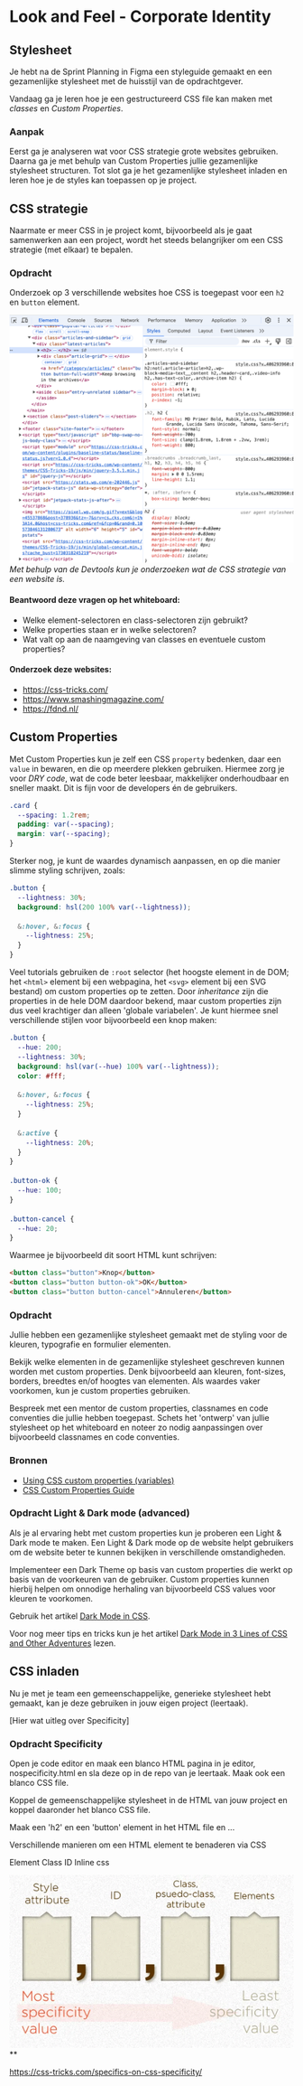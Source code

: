 # Look and Feel - Corporate Identity

## Stylesheet

Je hebt na de Sprint Planning in Figma een styleguide gemaakt en een gezamenlijke stylesheet met de huisstijl van de opdrachtgever. 

Vandaag ga je leren hoe je een gestructureerd CSS file kan maken met _classes_ en _Custom Properties_. 

### Aanpak

Eerst ga je analyseren wat voor CSS strategie grote websites gebruiken. Daarna ga je met behulp van Custom Properties jullie gezamenlijke stylesheet structuren. Tot slot ga je het gezamenlijke stylesheet inladen en leren hoe je de styles kan toepassen op je project. 


## CSS strategie
Naarmate er meer CSS in je project komt, bijvoorbeeld als je gaat samenwerken aan een project, wordt het steeds belangrijker om een CSS strategie (met elkaar) te bepalen.

### Opdracht
Onderzoek op 3 verschillende websites hoe CSS is toegepast voor een `h2` en `button` element. 

![](CSS-strategie.png)
*Met behulp van de Devtools kun je onderzoeken wat de CSS strategie van een website is.*

#### Beantwoord deze vragen op het whiteboard:
- Welke element-selectoren en class-selectoren zijn gebruikt?
- Welke properties staan er in welke selectoren?
- Wat valt op aan de naamgeving van classes en eventuele custom properties?

#### Onderzoek deze websites:  
- https://css-tricks.com/  
- https://www.smashingmagazine.com/  
- https://fdnd.nl/


## Custom Properties
Met Custom Properties kun je zelf een CSS `property` bedenken, daar een `value` in bewaren, en die op meerdere plekken gebruiken. Hiermee zorg je voor _DRY code_, wat de code beter leesbaar, makkelijker onderhoudbaar en sneller maakt. Dit is fijn voor de developers én de gebruikers.

```css
.card {
  --spacing: 1.2rem;
  padding: var(--spacing);
  margin: var(--spacing);
}
```

Sterker nog, je kunt de waardes dynamisch aanpassen, en op die manier slimme styling schrijven, zoals:

```css
.button {
  --lightness: 30%;
  background: hsl(200 100% var(--lightness));

  &:hover, &:focus {
    --lightness: 25%;
  }
}
```

Veel tutorials gebruiken de `:root` selector (het hoogste element in de DOM; het `<html>` element bij een webpagina, het `<svg>` element bij een SVG bestand) om custom properties op te zetten. Door _inheritance_ zijn die properties in de hele DOM daardoor bekend, maar custom properties zijn dus veel krachtiger dan alleen 'globale variabelen'. Je kunt hiermee snel verschillende stijlen voor bijvoorbeeld een knop maken:

```css
.button {
  --hue: 200;
  --lightness: 30%;
  background: hsl(var(--hue) 100% var(--lightness));
  color: #fff;

  &:hover, &:focus {
    --lightness: 25%;
  }

  &:active {
    --lightness: 20%;
  }
}

.button-ok {
  --hue: 100;
}

.button-cancel {
  --hue: 20;
}
```

Waarmee je bijvoorbeeld dit soort HTML kunt schrijven:

```html
<button class="button">Knop</button>
<button class="button button-ok">OK</button>
<button class="button button-cancel">Annuleren</button>
```

### Opdracht

Jullie hebben een gezamenlijke stylesheet gemaakt met de styling voor de kleuren, typografie en formulier elementen. 

Bekijk welke elementen in de gezamenlijke stylesheet geschreven kunnen worden met custom properties. Denk bijvoorbeeld aan kleuren, font-sizes, borders, breedtes en/of hoogtes van elementen. Als waardes vaker voorkomen, kun je custom properties gebruiken.

Bespreek met een mentor de custom properties, classnames en code conventies die jullie hebben toegepast. 
Schets het 'ontwerp' van jullie stylesheet op het whiteboard en noteer zo nodig aanpassingen over bijvoorbeeld classnames en code conventies.

### Bronnen

- [Using CSS custom properties (variables)](https://developer.mozilla.org/en-US/docs/Web/CSS/Using_CSS_custom_properties)
- [CSS Custom Properties Guide](https://css-tricks.com/a-complete-guide-to-custom-properties/)

<!-- - [Breaking CSS Custom Properties out of :root Might Be a Good Idea](https://css-tricks.com/breaking-css-custom-properties-out-of-root-might-be-a-good-idea/) -->


### Opdracht Light & Dark mode (advanced)
Als je al ervaring hebt met custom properties kun je proberen een Light & Dark mode te maken. Een Light & Dark mode op de website helpt gebruikers om de website beter te kunnen bekijken in verschillende omstandigheden.

Implementeer een Dark Theme op basis van custom properties die werkt op basis van de voorkeuren van de gebruiker. Custom properties kunnen hierbij helpen om onnodige herhaling van bijvoorbeeld CSS values voor kleuren te voorkomen. 

Gebruik het artikel [Dark Mode in CSS](https://css-tricks.com/dark-modes-with-css/). 

Voor nog meer tips en tricks kun je het artikel [Dark Mode in 3 Lines of CSS and Other Adventures](https://dev.to/madsstoumann/dark-mode-in-3-lines-of-css-and-other-adventures-1ljj) lezen. 



## CSS inladen
Nu je met je team een gemeenschappelijke, generieke stylesheet hebt gemaakt, kan je deze gebruiken in jouw eigen project (leertaak).

[Hier wat uitleg over Specificity]

### Opdracht Specificity

Open je code editor en maak een blanco HTML pagina in je editor, nospecificity.html en sla deze op in de repo van je leertaak. Maak ook een blanco CSS file. 

Koppel de gemeenschappelijke stylesheet in de HTML van jouw project en koppel daaronder het blanco CSS file. 

Maak een 'h2' en een 'button' element in het HTML file en ...





<!-- Refactor jouw reeds bestaande lokale stylesheets. Hieruit kan alle overbodige CSS, die nu in de gemeenschappelijke stylesheet staat, worden verwijderd. -->


Verschillende manieren om een HTML element te benaderen via CSS

Element
Class
ID
Inline css

![](specificity-css-tricks.png)
**

https://css-tricks.com/specifics-on-css-specificity/


